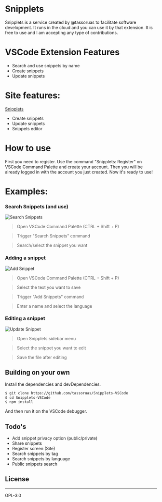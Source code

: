 # Snipplets

Snipplets is a service created by @tassoruas to facilitate software development. It runs in the cloud and you can use it by that extension.
It is free to use and I am accepting any type of contributions.

# VSCode Extension Features

- Search and use snippets by name
- Create snippets
- Update snippets

# Site features:

[Snipplets]

- Create snippets
- Update snippets
- Snippets editor

# How to use

First you need to register. Use the command "Snipplets: Register" on VSCode Command Palette and create your account.
Then you will be already logged in with the account you just created.
Now it's ready to use!

# Examples:

### Search Snippets (and use)

![Search Snippets](https://media.giphy.com/media/KAGhm43a0xszpGNNGg/giphy.gif)

> Open VSCode Command Palette (CTRL + Shift + P)

> Trigger "Search Snippets" command

> Search/select the snippet you want

### Adding a snippet

![Add Snippet](https://media.giphy.com/media/d9aCwU7kUpd3YBeAN0/giphy.gif)

> Open VSCode Command Palette (CTRL + Shift + P)

> Select the text you want to save

> Trigger "Add Snippets" command

> Enter a name and select the language

### Editing a snippet

![Update Snippet](https://media.giphy.com/media/ZDzk3oCi2WNinZZw8l/giphy.gif)

> Open Snipplets sidebar menu

> Select the snippet you want to edit

> Save the file after editing

## Building on your own

Install the dependencies and devDependencies.

```sh
$ git clone https://github.com/tassoruas/Snipplets-VSCode
$ cd Snipplets-VSCode
$ npm install
```

And then run it on the VSCode debugger.

## Todo's

- Add snippet privacy option (public/private)
- Share snippets
- Register screen (Site)
- Search snippets by tag
- Search snippets by language
- Public snippets search

## License

---

GPL-3.0

[snipplets]: https://snipplets.dev
